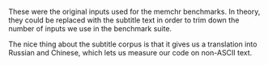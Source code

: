 These were the original inputs used for the memchr benchmarks. In theory, they
could be replaced with the subtitle text in order to trim down the number of
inputs we use in the benchmark suite.

The nice thing about the subtitle corpus is that it gives us a translation into
Russian and Chinese, which lets us measure our code on non-ASCII text.
